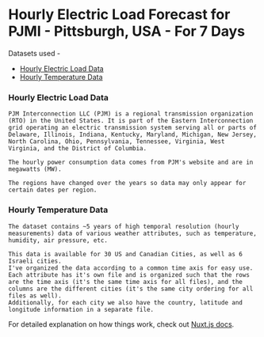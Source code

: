 # Hourly Electric Load Forecast for PJMI - Pittsburgh, USA - For 7 Days

Datasets used - 
- [Hourly Electric Load Data](https://www.kaggle.com/robikscube/hourly-energy-consumption)
- [Hourly Temperature Data](https://www.kaggle.com/selfishgene/historical-hourly-weather-data)

### Hourly Electric Load Data
```
PJM Interconnection LLC (PJM) is a regional transmission organization (RTO) in the United States. It is part of the Eastern Interconnection grid operating an electric transmission system serving all or parts of Delaware, Illinois, Indiana, Kentucky, Maryland, Michigan, New Jersey, North Carolina, Ohio, Pennsylvania, Tennessee, Virginia, West Virginia, and the District of Columbia.

The hourly power consumption data comes from PJM's website and are in megawatts (MW).

The regions have changed over the years so data may only appear for certain dates per region.
```
### Hourly Temperature Data
```
The dataset contains ~5 years of high temporal resolution (hourly measurements) data of various weather attributes, such as temperature, humidity, air pressure, etc.

This data is available for 30 US and Canadian Cities, as well as 6 Israeli cities.
I've organized the data according to a common time axis for easy use.
Each attribute has it's own file and is organized such that the rows are the time axis (it's the same time axis for all files), and the columns are the different cities (it's the same city ordering for all files as well).
Additionally, for each city we also have the country, latitude and longitude information in a separate file.
```





For detailed explanation on how things work, check out [Nuxt.js docs](https://nuxtjs.org).
